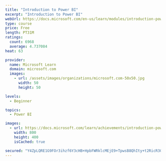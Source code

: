 ```yaml
---
title: "Introduction to Power BI"
excerpt: "Introduction to Power BI"
webUrl: https://docs.microsoft.com/en-us/learn/modules/introduction-power-bi/
type: course
price: Free
length: PT31M
ratings:
  count: 6968
  average: 4.737084
heat: 63

provider:
  name: Microsoft Learn
  domain: microsoft.com
  images:
    - url: /assets/images/organizations/microsoft.com-50x50.jpg
      width: 50
      height: 50

levels:
  - Beginner

topics:
  - Power BI

images:
  - url: https://docs.microsoft.com/learn/achievements/introduction-power-bi-social.png
    width: 800
    height: 400
    isCached: true

secured: "Y4ZpLQRE1G9FOr3ihzf6Y3cHB+HpbFWRklcMEjE9+TpwsB8QhIty+t2RicR3G/cdZCXs+SY8XEAxY7ch0yVjkpLlifJSIYd4er+4RUZlDULSvezhoHpD6MaHr99Vn1+P2FABA7h6EWrNKvhYUZU/ljrLPcmkJ+IzqKq1uyUuGzI563+TPKzXbF+bWj1vUBoX8CEjsjnHms4ri0NVT26Re9qVo/Fz+2j806dajK2iLtUxpYZ+wWydZpMucQqkTG/lL0TM1k+l9gZF8xUzqmQKGlXiCGu+NUSBjRLD4o+UtnjCZv74Sj4wPNzsLqUvWCtpzGKd0r6i2yx+GjCvT9ZqLoWUer+Rl8hV3jkxn/C9L+eDapLjXyPCx+1T76SQlmtYSlDCQdVvPZSpynsFD7S+H5eokmSyX/mCojKbnWpc8Ok=;gMJBE9twT/5FcDd6HVLqbQ=="
---
```


